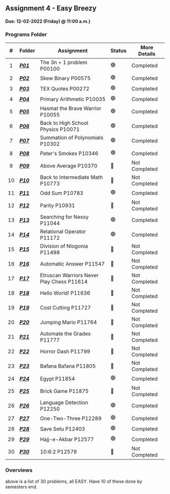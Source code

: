 ## Assignment 4  - Easy Breezy
#### Due: 12-02-2022 (Friday) @ 11:00 a.m.)

###  Programs Folder

|   #   | Folder | Assignment |    Status  | More Details
| :---: | ----------- | ---------------------- |    ----------- |----------- |
|   1   | ***<a href="https://github.com/paxtonproctor/4883-Programming-Techniques/tree/main/Assignments/Easy%20Breazy/P00100">P01</a>*** | The 3n + 1 problem P00100    |    🟢  | Completed |
|   2   | ***<a href="https://github.com/paxtonproctor/4883-Programming-Techniques/tree/main/Assignments/Easy%20Breazy/P00575">P02</a>*** |  Skew Binary P00575           |    🟢  | Completed |
|   3   | ***<a href="https://github.com/paxtonproctor/4883-Programming-Techniques/tree/main/Assignments/Easy%20Breazy/P00272">P03</a>*** | TEX Quotes P00272     |    🟢  | Completed |
|   4   | ***<a href="https://github.com/paxtonproctor/4883-Programming-Techniques/tree/main/Assignments/Easy%20Breazy/P10035">P04</a>*** | Primary Arithmetic P10035|    🟢  | Completed |
|   5   | ***<a href="https://github.com/paxtonproctor/4883-Programming-Techniques/tree/main/Assignments/P10055">P05</a>*** | Hasmat the Brave Warrior P10055     |    🟢  | Completed |
|   6   | ***<a href="https://github.com/paxtonproctor/4883-Programming-Techniques/tree/main/Assignments/Easy%20Breazy/P10302">P06</a>*** | Back to High School Physics P10071     |    🟢  | Completed |
|   7   | ***<a href="https://github.com/paxtonproctor/4883-Programming-Techniques/tree/main/Assignments/Easy%20Breazy/P10302">P07</a>*** | Summation of Polynomials P10302     |    🟢  | Completed |
|   8   | ***<a href="https://github.com/paxtonproctor/4883-Programming-Techniques/tree/main/Assignments/Easy%20Breazy/P10346">P08</a>*** | Peter's Smokes P10346 |    🟢  | Completed |
|   9   | ***<a href="https://github.com/paxtonproctor/4883-Programming-Techniques/tree/main/Assignments/Easy%20Breazy/P10370">P09</a>*** | Above Average P10370  |    🔴  | Not Completed |
|   10  | ***<a href="https://github.com/paxtonproctor/4883-Programming-Techniques/tree/main/Assignments/Easy%20Breazy/P10773">P10</a>*** | Back to Intermediate Math P10773   |    🔴  | Not Completed |
|   11  | ***<a href="https://github.com/paxtonproctor/4883-Programming-Techniques/tree/main/Assignments/Easy%20Breazy/P10783">P11</a>*** | Odd Sum P10783    |    🟢  | Completed |
|   12   | ***<a href="https://github.com/paxtonproctor/4883-Programming-Techniques/tree/main/Assignments/Easy%20Breazy/P10931">P12</a>*** | Parity P10931   |    🔴  | Not Completed |
|   13   | ***<a href="https://github.com/paxtonproctor/4883-Programming-Techniques/tree/main/Assignments/Easy%20Breazy/P11044">P13</a>*** | Searching for Nessy P11044   |    🟢  | Completed |
|   14   | ***<a href="https://github.com/paxtonproctor/4883-Programming-Techniques/tree/main/Assignments/Easy%20Breazy/P11172">P14</a>*** | Relational Operator P11172   |    🟢  | Completed |
|   15   | ***<a href="https://github.com/paxtonproctor/4883-Programming-Techniques/tree/main/Assignments/Easy%20Breazy/P11498">P15</a>*** | Division of Nlogonia P11498   |    🔴  | Not Completed |
|   16   | ***<a href="https://github.com/paxtonproctor/4883-Programming-Techniques/tree/main/Assignments/Easy%20Breazy/P11547">P16</a>*** | Automatic Answer P11547   |    🔴  | Not Completed |
|   17   | ***<a href="https://github.com/paxtonproctor/4883-Programming-Techniques/tree/main/Assignments/Easy%20Breazy/P11614">P17</a>*** | Etruscan Warriors Never Play Chess P11614   |    🔴  | Not Completed |
|   18   | ***<a href="https://github.com/paxtonproctor/4883-Programming-Techniques/tree/main/Assignments/Easy%20Breazy/P11636">P18</a>*** | Hello World! P11636   |    🔴  | Not Completed |
|   19   | ***<a href="https://github.com/paxtonproctor/4883-Programming-Techniques/tree/main/Assignments/Easy%20Breazy/P11727">P19</a>*** | Cost Cutting P11727   |    🔴  | Not Completed |
|   20   | ***<a href="https://github.com/paxtonproctor/4883-Programming-Techniques/tree/main/Assignments/Easy%20Breazy/P11764">P20</a>*** | Jumping Mario P11764   |    🔴  | Not Completed |
|   21   | ***<a href="https://github.com/paxtonproctor/4883-Programming-Techniques/tree/main/Assignments/Easy%20Breazy/P11777">P21</a>*** | Automate the Grades P11777   |    🔴  | Not Completed |
|   22   | ***<a href="https://github.com/paxtonproctor/4883-Programming-Techniques/tree/main/Assignments/Easy%20Breazy/P11799">P22</a>*** | Horror Dash P11799   |    🔴  | Not Completed |
|   23   | ***<a href="https://github.com/paxtonproctor/4883-Programming-Techniques/tree/main/Assignments/Easy%20Breazy/P11805">P23</a>*** | Bafana Bafana P11805   |    🔴  | Not Completed |
|   24   | ***<a href="https://github.com/paxtonproctor/4883-Programming-Techniques/tree/main/Assignments/Easy%20Breazy/P11854">P24</a>*** | Egypt P11854   |    🟢  | Completed |
|   25   | ***<a href="https://github.com/paxtonproctor/4883-Programming-Techniques/tree/main/Assignments/Easy%20Breazy/P11875">P25</a>*** | Brick Game P11875   |    🔴  | Not Completed |
|   26   | ***<a href="https://github.com/paxtonproctor/4883-Programming-Techniques/tree/main/Assignments/Easy%20Breazy/P12250">P26</a>*** | Language Detection P12250   |    🟢  | Completed |
|   27   | ***<a href="https://github.com/paxtonproctor/4883-Programming-Techniques/tree/main/Assignments/Easy%20Breazy/P12289">P27</a>*** | One-Two-Three P12289   |    🟢  | Completed |
|   28   | ***<a href="https://github.com/paxtonproctor/4883-Programming-Techniques/tree/main/Assignments/Easy%20Breazy/P12403">P28</a>*** | Save Setu P12403   |    🟢  | Completed |
|   29   | ***<a href="https://github.com/paxtonproctor/4883-Programming-Techniques/tree/main/Assignments/Easy%20Breazy/P12577">P29</a>*** | Hajj-e-Akbar P12577   |    🟢  | Completed |
|   30   | ***<a href="https://github.com/paxtonproctor/4883-Programming-Techniques/tree/main/Assignments/Easy%20Breazy/P12578">P30</a>*** | 10:6:2 P12578   |    🔴  | Not Completed |

### Overviews

above is a list of 30 problems, all EASY. Have 10 of these done by semesters end.
